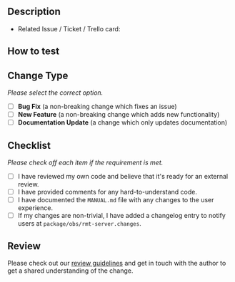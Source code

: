 ## Description

<!--
Please describe your change and provide as much context as needed including a link to the reference issue / ticket / Trello card. 
-->

* Related Issue / Ticket / Trello card: <link reference>

## How to test 

<!-- Describe the steps how verify your change -->

## Change Type

*Please select the correct option.*

- [ ] **Bug Fix** (a non-breaking change which fixes an issue)
- [ ] **New Feature** (a non-breaking change which adds new functionality)
- [ ] **Documentation Update** (a change which only updates documentation)

## Checklist

*Please check off each item if the requirement is met.*

- [ ] I have reviewed my own code and believe that it's ready for an external review.
- [ ] I have provided comments for any hard-to-understand code.
- [ ] I have documented the `MANUAL.md` file with any changes to the user experience.
- [ ] If my changes are non-trivial, I have added a changelog entry to notify users at `package/obs/rmt-server.changes`.

## Review

Please check out our [review guidelines](https://github.com/SUSE/scc-docs/blob/master/team/workflow/code_review.md) 
and get in touch with the author to get a shared understanding of the change. 

